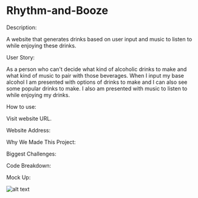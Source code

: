 # Rhythm-and-Booze

Description:

A website that generates drinks based on user input and music to listen to while enjoying these drinks.

User Story:

As a person who can't decide what kind of alcoholic drinks to make and what kind of music to pair with those beverages.  When I input my base alcohol I am presented with options of drinks to make and I can also see some popular drinks to make.  I also am presented with music to listen to while enjoying my drinks.


How to use:

Visit website URL. 

Website Address:


Why We Made This Project:


Biggest Challenges:

Code Breakdown:

Mock Up:

![alt text](./assets/images/[imageNameHere].png)
